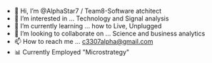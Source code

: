 - 👋 Hi, I’m @AlphaStar7 / Team8-Software atchitect
- 👀 I’m interested in ... Technology and Signal analysis
- 🌱 I’m currently learning ... how to Live, Unplugged
- 💞️ I’m looking to collaborate on ... Science and business analytics
- 📫 How to reach me ... c3307alpha@gmail.com
- 📊 Currently Employed "Microstrategy"

<!---
AlphaStar7-Team8/AlphaStar7-Team8 is a ✨ special ✨ repository because its `README.md` (this file) appears on your GitHub profile.
You can click the Preview link to take a look at your changes.
--->
